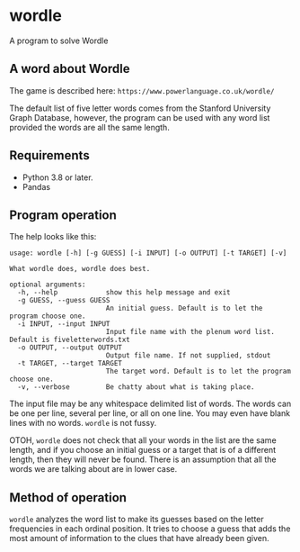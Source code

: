 # wordle
A program to solve Wordle

## A word about Wordle

The game is described here: `https://www.powerlanguage.co.uk/wordle/`

The default list of five letter words comes from the Stanford University
Graph Database, however, the program can be used with any word list
provided the words are all the same length. 

## Requirements

- Python 3.8 or later.
- Pandas

## Program operation

The help looks like this:

```
usage: wordle [-h] [-g GUESS] [-i INPUT] [-o OUTPUT] [-t TARGET] [-v]

What wordle does, wordle does best.

optional arguments:
  -h, --help            show this help message and exit
  -g GUESS, --guess GUESS
                        An initial guess. Default is to let the program choose one.
  -i INPUT, --input INPUT
                        Input file name with the plenum word list. Default is fiveletterwords.txt
  -o OUTPUT, --output OUTPUT
                        Output file name. If not supplied, stdout
  -t TARGET, --target TARGET
                        The target word. Default is to let the program choose one.
  -v, --verbose         Be chatty about what is taking place.
```

The input file may be any whitespace delimited list of words. The words can be
one per line, several per line, or all on one line. You may even have blank
lines with no words. `wordle` is not fussy.

OTOH, `wordle` does not check that all your words in the list are the same
length, and if you choose an initial guess or a target that is of a different
length, then they will never be found. There is an assumption that all the 
words we are talking about are in lower case.

## Method of operation

`wordle` analyzes the word list to make its guesses based on the letter
frequencies in each ordinal position. It tries to choose a guess that 
adds the most amount of information to the clues that have already been
given.
